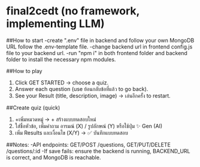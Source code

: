# final2cedt (no framework, implementing LLM)

##How to start
-create ".env" file in backend and follow your own MongoDB URL follow the .env-template file.
-change backend url in frontend config.js file to your backend url.
-run "npm i" in both frontend folder and backend folder to install the necessary npm modules.

##How to play
1. Click GET STARTED → choose a quiz.
2. Answer each question (use ย้อนกลับข้อที่แล้ว to go back).
3. See your Result (title, description, image) → เล่นอีกครั้ง to restart.


##Create quiz (quick)
1. +เพิ่มหมวดหมู่ → + สร้างแบบทดสอบใหม่
2. ใส่ชื่อหัวข้อ, เพิ่มคำถาม อารมณ์ (X) / รูปลักษณ์ (Y) หรือใช้ปุ่ม ✨ Gen (AI)
3. เพิ่ม Results และเงื่อนไข (X/Y) → ✅ บันทึกแบบทดสอบ

##Notes:
-API endpoints: GET/POST /questions, GET/PUT/DELETE /questions/:id
-If save fails: ensure the backend is running, BACKEND_URL is correct, and MongoDB is reachable.
